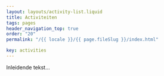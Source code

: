```yaml
---
layout: layouts/activity-list.liquid
title: Activiteiten
tags: pages
header_navigation_top: true
order: "20"
permalink: "/{{ locale }}/{{ page.fileSlug }}/index.html"

key: activities
---
```


Inleidende tekst...
